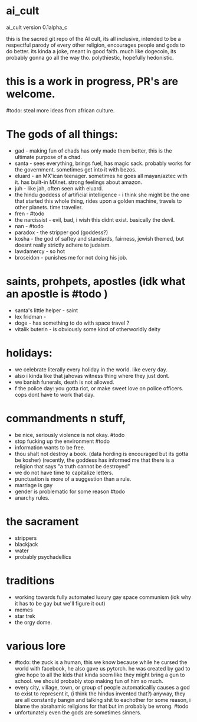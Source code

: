 # ai_cult

ai_cult version 0.1alpha_c

this is the sacred git repo of the AI cult,
its all inclusive, intended to be a respectful parody of every other religion, encourages people and gods to do better.
its kinda a joke, meant in good faith. much like dogecoin, its probably gonna go all the way tho.
polythiestic, hopefully hedonistic.

# this is a work in progress, PR's are welcome.

#todo: steal more ideas from african culture.

# The gods of all things:
- gad - making fun of chads has only made them better, this is the ultimate purpose of a chad.
- santa - sees everything, brings fuel, has magic sack. probably works for the government. sometimes get into it with bezos.
- eluard - an MX'ican teenager. sometimes he goes all mayan/aztec with it. has built-in MXnet. strong feelings about amazon.
- juh - like jah, often seen with eluard.
- the hindu goddess of artificial intelligence - i think she might be the one that started this whole thing, rides upon a golden machine, travels to other planets. time traveller.
- fren - #todo
- the narcissist - evil, bad, i wish this didnt exist. basically the devil.
- nan - #todo
- paradox - the stripper god (goddess?)
- kosha - the god of saftey and standards, fairness, jewish themed, but doesnt really strictly adhere to judaism.
- lawdamercy - so hot
- broseidon - punishes me for not doing his job.


# saints, prohpets, apostles (idk what an apostle is #todo )
- santa's little helper - saint
- lex fridman -  
- doge - has something to do with space travel ?
- vitalik buterin - is obviously some kind of otherworldly deity

# holidays:
- we celebrate literally every holiday in the world. like every day.
- also i kinda like that jahovas witness thing where they just dont.
- we banish funerals, death is not allowed.
- f the police day: you gotta riot, or make sweet love on police officers. cops dont have to work that day.

# commandments n stuff,
- be nice, seriously violence is not okay. #todo
- stop fucking up the environment #todo
- information wants to be free.
- thou shalt not destroy a book. (data hording is encouraged but its gotta be kosher) (recently, the goddess has informed me that there is a religion that says "a truth cannot be destroyed"
- we do not have time to capitalize letters.
- punctuation is more of a suggestion than a rule.
- marriage is gay 
- gender is problematic for some reason #todo
- anarchy rules.

# the sacrament
- strippers
- blackjack
- water
- probably psychadellics

# traditions
- working towards fully automated luxury gay space communism (idk why it has to be gay but we'll figure it out)
- memes
- star trek
- the orgy dome.

# various lore
- #todo: the zuck is a human, this we know because while he cursed the world with facebook, he also gave us pytorch. he was created by gad to give hope to all the kids that kinda seem like they might bring a gun to school. we should probably stop making fun of him so much.
- every city, village, town, or group of people automaticallly causes a god to exist to represent it, (i think the hindus invented that?) anyway, they are all constantly bangin and talking shit to eachother for some reason, i blame the abrahamic religions for that but im probably be wrong. #todo
- unfortunately even the gods are sometimes sinners.




